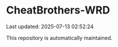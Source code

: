 # CheatBrothers-WRD

Last updated: 2025-07-13 02:52:24

This repository is automatically maintained.
